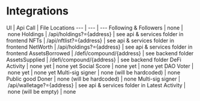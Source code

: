 # Integrations

UI | Api Call | File Locations
--- | --- | ---
Following & Followers | none | none
Holdings | /api/holdings?={address} | see api & services folder in frontend
NFTs | /api/nftlist?={address} | see api & services folder in frontend
NetWorth | /api/holdings?={address} | see api & services folder in frontend
AssetsBorrowed | /defi/compound/{address} | see backend folder
AssetsSupplied | /defi/compound/{address} | see backend folder
DeFi Activity | none yet | none yet
Social Score | none yet | none yet
DAO Voter | none yet | none yet
Multi-sig signer | none (will be hardcoded) | none
Public good Doner | none (will be hardcoded) | none
Multi-sig signer | /api/walletage?={address} | see api & services folder in 
Latest Activity | none (will be empty) | none

